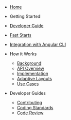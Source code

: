 *  [Home](https://github.com/angular/flex-layout/wiki)
*  Getting Started
  *  [Developer Guide](https://github.com/angular/flex-layout/wiki/Developer-Guide)
  *  [Fast Starts](https://github.com/angular/flex-layout/wiki/Fast-Starts)
  *  [Integration with Angular CLI](https://github.com/angular/flex-layout/wiki/Integration-with-Angular-CLI)

* How it Works
  *  [Background](https://github.com/angular/flex-layout/wiki/Background)
  *  [API Overview](https://github.com/angular/flex-layout/wiki/API-Overview)
  *  [Implementation](https://github.com/angular/flex-layout/wiki/Implementation)
  *  [Adaptive Layouts](https://github.com/angular/flex-layout/wiki/Adaptive-Layouts)
  *  [Use Cases](https://github.com/angular/flex-layout/wiki/Use-Cases)
 
 
* Developer Guides
  *  [Contributing](https://github.com/angular/flex-layout/wiki/Contributing-to-Angular-2-Flex-Layout)
  *  [Coding Standards](https://github.com/angular/flex-layout/wiki/Angular-Flex-Layout-Coding-Standards)
  *  [Code Review](https://github.com/angular/flex-layout/wiki/Code-reviews)
  


